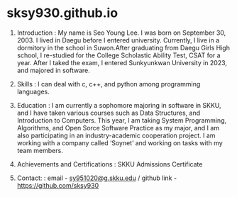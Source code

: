 # sksy930.github.io

1) Introduction
: My name is Seo Young Lee. I was born on September 30, 2003. I lived in Daegu before I entered university. Currently, I live in a dormitory in the school in Suwon.After graduating from Daegu Girls High school, I re-studied for the College Scholastic Ability Test, CSAT for a year. After I taked the exam, I entered Sunkyunkwan University in 2023, and majored in software.

2) Skills
: I can deal with c, c++, and python among programming languages.

3) Education
: I am currently a sophomore majoring in software in SKKU, and I have taken various courses such as Data Structures, and Introduction to Computers. This year, I am taking System Programming, Algorithms, and Open Sorce Software Practice as my major, and I am also participating in an industry-academic cooperation project. I am working with a company called ‘Soynet’ and working on tasks with my team members.

4) Achievements and Certifications
: SKKU Admissions Certificate

5) Contact: 
: email - sy951020@g.skku.edu / github link - https://github.com/sksy930

